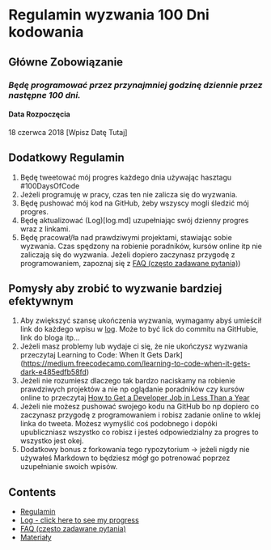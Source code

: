 # Regulamin wyzwania 100 Dni kodowania

## Główne Zobowiązanie
### *Będę programować przez przynajmniej godzinę dziennie przez następne 100 dni.*

#### Data Rozpoczęcia
18 czerwca 2018 [Wpisz Datę Tutaj]

## Dodatkowy Regulamin
1. Będę tweetować mój progres każdego dnia używając hasztagu #100DaysOfCode
2. Jeżeli programuję w pracy, czas ten nie zalicza się do wyzwania.
3. Będę pushować mój kod na GitHub, żeby wszyscy mogli śledzić mój progres.
4. Będę aktualizować (Log)[log.md] uzupełniając swój dzienny progres wraz z linkami.
5. Będę pracował/ła nad prawdziwymi projektami, stawiając sobie wyzwania. Czas spędzony na robienie poradników, kursów online itp nie zaliczają się do wyzwania. Jeżeli dopiero zaczynasz przygodę z programowaniem, zapoznaj się z [FAQ (często zadawane pytania)](FAQ-pl.md))


## Pomysły aby zrobić to wyzwanie bardziej efektywnym
1. Aby zwiększyć szansę ukończenia wyzwania, wymagamy abyś umieścił link do każdego wpisu w [log](log.md). Może to być lick do commitu na GitHubie, link do bloga itp…
2. Jeżeli masz problemy lub wydaje ci się, że nie ukończysz wyzwania przeczytaj Learning to Code: When It Gets Dark](https://medium.freecodecamp.com/learning-to-code-when-it-gets-dark-e485edfb58fd)
3. Jeżeli nie rozumiesz dlaczego tak bardzo naciskamy na robienie prawdziwych projektów a nie np oglądanie poradników czy kursów online to przeczytaj  [How to Get a Developer Job in Less Than a Year](https://medium.freecodecamp.com/how-to-get-a-developer-job-in-less-than-a-year-c27bbfe71645)
4. Jeżeli nie możesz pushować swojego kodu na GitHub bo np dopiero co zaczynasz przygodę z programowaniem i robisz zadanie online to wklej linka do tweeta. Możesz wymyślić coś podobnego i dopóki upubliczniasz wszystko co robisz i jesteś odpowiedzialny za progres to wszystko jest okej.
5. Dodatkowy bonus z forkowania tego rypozytorium -> jeżeli nigdy nie używałeś Markdown to będziesz mógł go potrenować poprzez uzupełnianie swoich wpisów.


## Contents
* [Regulamin](regulamin.md)
* [Log - click here to see my progress](log.md)
* [FAQ (często zadawane pytania)](FAQ-pl.md)
* [Materiały](materiały.md)
